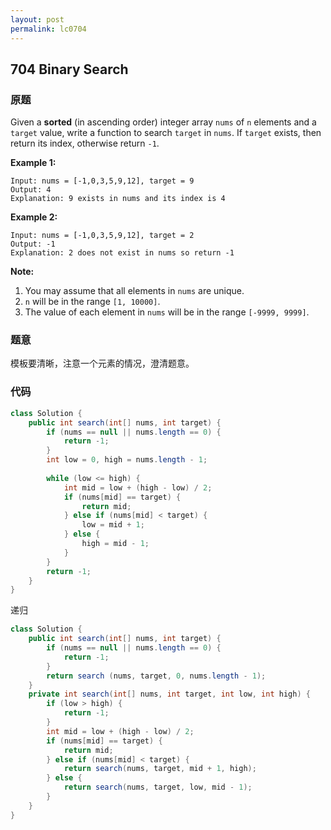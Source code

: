 ```yaml
---
layout: post
permalink: lc0704
---
```


## 704 Binary Search

### 原题

Given a **sorted** \(in ascending order\) integer array `nums` of `n` elements and a `target` value, write a function to search `target` in `nums`. If `target` exists, then return its index, otherwise return `-1`.

  
**Example 1:**

```text
Input: nums = [-1,0,3,5,9,12], target = 9
Output: 4
Explanation: 9 exists in nums and its index is 4

```

**Example 2:**

```text
Input: nums = [-1,0,3,5,9,12], target = 2
Output: -1
Explanation: 2 does not exist in nums so return -1
```

**Note:**

1. You may assume that all elements in `nums` are unique.
2. `n` will be in the range `[1, 10000]`.
3. The value of each element in `nums` will be in the range `[-9999, 9999]`.

### 题意

模板要清晰，注意一个元素的情况，澄清题意。

### 代码

```java
class Solution {
    public int search(int[] nums, int target) {
        if (nums == null || nums.length == 0) {
            return -1;
        }
        int low = 0, high = nums.length - 1;
        
        while (low <= high) {
            int mid = low + (high - low) / 2;
            if (nums[mid] == target) {
                return mid;
            } else if (nums[mid] < target) {
                low = mid + 1;
            } else {
                high = mid - 1;
            }
        }
        return -1;
    }
}
```

递归

```java
class Solution {
    public int search(int[] nums, int target) {
        if (nums == null || nums.length == 0) {
            return -1;
        }
        return search (nums, target, 0, nums.length - 1);
    }
    private int search(int[] nums, int target, int low, int high) {
        if (low > high) {
            return -1;
        }
        int mid = low + (high - low) / 2;
        if (nums[mid] == target) {
            return mid;
        } else if (nums[mid] < target) {
            return search(nums, target, mid + 1, high);
        } else {
            return search(nums, target, low, mid - 1);
        }
    }
}
```
